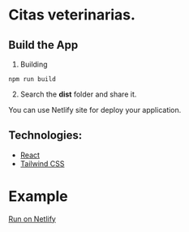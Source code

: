 # Citas veterinarias.

## Build the App
1. Building
```
npm run build
```

2. Search the **dist** folder and share it.

You can use Netlify site for deploy your application.


## Technologies:
- [React](https://es.reactjs.org/)
- [Tailwind CSS](https://tailwindcss.com/)

# Example
[Run on Netlify](https://superb-macaron-a95ed1.netlify.app/)